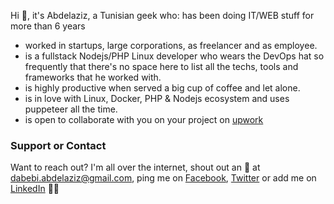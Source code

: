 Hi 👋, it's Abdelaziz, a Tunisian geek who:
has been doing IT/WEB stuff for more than 6 years
- worked in startups, large corporations, as freelancer and as employee.
- is a fullstack Nodejs/PHP Linux developer who wears the DevOps hat so frequently that there's no space here to list all the techs, tools and frameworks that he worked with.
- is highly productive when served a big cup of coffee and let alone. 
- is in love with Linux, Docker, PHP & Nodejs ecosystem and uses puppeteer all the time.
- is open to collaborate with you on your project on [upwork]()

### Support or Contact
Want to reach out? I'm all over the internet, shout out an 📧 at [dabebi.abdelaziz@gmail.com](mailto:dabebi.abdelaziz@gmail.com), ping me on [Facebook](https://www.facebook.com/fcb.simao), [Twitter](https://twitter.com/3azzouzana) or add me on [LinkedIn](https://www.linkedin.com/in/abdelazizdabebi/) 👋👋
